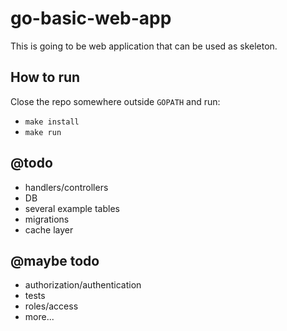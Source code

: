# go-basic-web-app
This is going to be web application that can be used as skeleton.

## How to run
Close the repo somewhere outside `GOPATH` and run:
- `make install`
- `make run`

## @todo
- handlers/controllers
- DB
 - several example tables
 - migrations
- cache layer
## @maybe todo
- authorization/authentication
- tests
- roles/access
- more...
